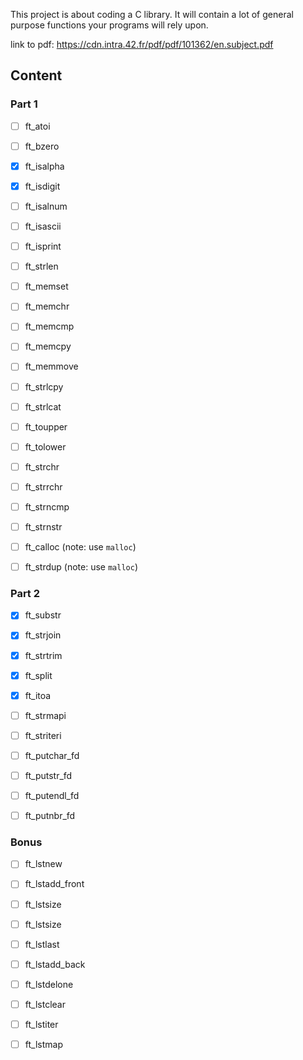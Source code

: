 This project is about coding a C library. It will contain a lot of general
purpose functions your programs will rely upon.

link to pdf: https://cdn.intra.42.fr/pdf/pdf/101362/en.subject.pdf

## Content

### Part 1

- [ ] ft_atoi
- [ ] ft_bzero
- [x] ft_isalpha
- [x] ft_isdigit
- [ ] ft_isalnum
- [ ] ft_isascii
- [ ] ft_isprint
- [ ] ft_strlen
- [ ] ft_memset
- [ ] ft_memchr
- [ ] ft_memcmp
- [ ] ft_memcpy
- [ ] ft_memmove
- [ ] ft_strlcpy
- [ ] ft_strlcat
- [ ] ft_toupper
- [ ] ft_tolower
- [ ] ft_strchr
- [ ] ft_strrchr
- [ ] ft_strncmp
- [ ] ft_strnstr

- [ ] ft_calloc (note: use `malloc`)
- [ ] ft_strdup (note: use `malloc`)


### Part 2

- [x] ft_substr
- [x] ft_strjoin
- [x] ft_strtrim
- [x] ft_split
- [x] ft_itoa
- [ ] ft_strmapi
- [ ] ft_striteri
- [ ] ft_putchar_fd
- [ ] ft_putstr_fd
- [ ] ft_putendl_fd
- [ ] ft_putnbr_fd


### Bonus

- [ ] ft_lstnew
- [ ] ft_lstadd_front
- [ ] ft_lstsize
- [ ] ft_lstsize
- [ ] ft_lstlast
- [ ] ft_lstadd_back
- [ ] ft_lstdelone
- [ ] ft_lstclear
- [ ] ft_lstiter
- [ ] ft_lstmap


